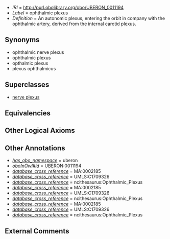  * *IRI* = http://purl.obolibrary.org/obo/UBERON_0011194
 * *Label* = ophthalmic plexus
 * *Definition* = An autonomic plexus, entering the orbit in company with the ophthalmic artery, derived from the internal carotid plexus.

## Synonyms

 * ophthalmic nerve plexus
 * ophthalmic plexus
 * opthalmic plexus
 * plexus ophthalmicus

## Superclasses

 * [nerve plexus](../../UBERON/10/UBERON_0001810.md)

## Equivalencies


## Other Logical Axioms


## Other Annotations

 * *[has_obo_namespace](../../ce/oboInOwl#hasOBONamespace.md)* = uberon
 * *[oboInOwl#id](../../id/oboInOwl#id.md)* = UBERON:0011194
 * *[database_cross_reference](../../ef/oboInOwl#hasDbXref.md)* = MA:0002185
 * *[database_cross_reference](../../ef/oboInOwl#hasDbXref.md)* = UMLS:C1709326
 * *[database_cross_reference](../../ef/oboInOwl#hasDbXref.md)* = ncithesaurus:Ophthalmic_Plexus
 * *[database_cross_reference](../../ef/oboInOwl#hasDbXref.md)* = MA:0002185
 * *[database_cross_reference](../../ef/oboInOwl#hasDbXref.md)* = UMLS:C1709326
 * *[database_cross_reference](../../ef/oboInOwl#hasDbXref.md)* = ncithesaurus:Ophthalmic_Plexus
 * *[database_cross_reference](../../ef/oboInOwl#hasDbXref.md)* = MA:0002185
 * *[database_cross_reference](../../ef/oboInOwl#hasDbXref.md)* = UMLS:C1709326
 * *[database_cross_reference](../../ef/oboInOwl#hasDbXref.md)* = ncithesaurus:Ophthalmic_Plexus

## External Comments

